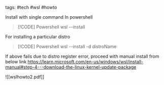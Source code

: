 tags: #tech
#wsl
#howto

Install with single command 
In powershell

> [!CODE] Powershell
> wsl --install

For installing a particular distro

> [!CODE] Powershell
> wsl --install -d distroName

If above fails due to distro register error, proceed with manual install from below link
https://learn.microsoft.com/en-us/windows/wsl/install-manual#step-4---download-the-linux-kernel-update-package


![[wslhowto2.pdf]]
